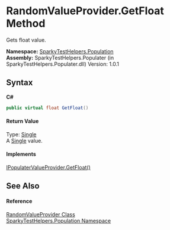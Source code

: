 # RandomValueProvider.GetFloat Method 
 

Gets float value.

**Namespace:**&nbsp;<a href="N_SparkyTestHelpers_Population.md">SparkyTestHelpers.Population</a><br />**Assembly:**&nbsp;SparkyTestHelpers.Populater (in SparkyTestHelpers.Populater.dll) Version: 1.0.1

## Syntax

**C#**<br />
``` C#
public virtual float GetFloat()
```


#### Return Value
Type: <a href="http://msdn2.microsoft.com/en-us/library/3www918f" target="_blank">Single</a><br />A <a href="http://msdn2.microsoft.com/en-us/library/3www918f" target="_blank">Single</a> value.

#### Implements
<a href="M_SparkyTestHelpers_Population_IPopulaterValueProvider_GetFloat.md">IPopulaterValueProvider.GetFloat()</a><br />

## See Also


#### Reference
<a href="T_SparkyTestHelpers_Population_RandomValueProvider.md">RandomValueProvider Class</a><br /><a href="N_SparkyTestHelpers_Population.md">SparkyTestHelpers.Population Namespace</a><br />
